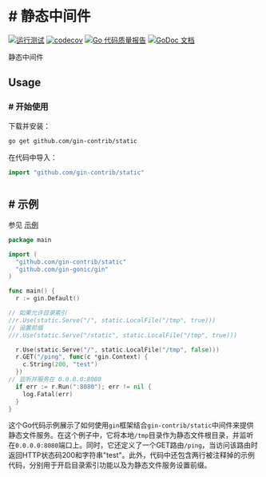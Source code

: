 # # 静态中间件

[![运行测试](https://github.com/gin-contrib/static/actions/workflows/go.yml/badge.svg)](https://github.com/gin-contrib/static/actions/workflows/go.yml)
[![codecov](https://codecov.io/gh/gin-contrib/static/branch/master/graph/badge.svg)](https://codecov.io/gh/gin-contrib/static)
[![Go 代码质量报告](https://goreportcard.com/badge/github.com/gin-contrib/static)](https://goreportcard.com/report/github.com/gin-contrib/static)
[![GoDoc 文档](https://godoc.org/github.com/gin-contrib/static?status.svg)](https://godoc.org/github.com/gin-contrib/static)

静态中间件
## Usage

### # 开始使用

下载并安装：

```sh
go get github.com/gin-contrib/static
```

在代码中导入：

```go
import "github.com/gin-contrib/static"
```

#
## # 示例

参见 [示例](_example)

```go
package main

import (
  "github.com/gin-contrib/static"
  "github.com/gin-gonic/gin"
)

func main() {
  r := gin.Default()

// 如果允许目录索引
//r.Use(static.Serve("/", static.LocalFile("/tmp", true)))
// 设置前缀
//r.Use(static.Serve("/static", static.LocalFile("/tmp", true)))

  r.Use(static.Serve("/", static.LocalFile("/tmp", false)))
  r.GET("/ping", func(c *gin.Context) {
    c.String(200, "test")
  })
// 监听并服务在 0.0.0.0:8080
  if err := r.Run(":8080"); err != nil {
    log.Fatal(err)
  }
}
```

这个Go代码示例展示了如何使用`gin`框架结合`gin-contrib/static`中间件来提供静态文件服务。在这个例子中，它将本地`/tmp`目录作为静态文件根目录，并监听在`0.0.0.0:8080`端口上。同时，它还定义了一个GET路由`/ping`，当访问该路由时返回HTTP状态码200和字符串"test"。此外，代码中还包含两行被注释掉的示例代码，分别用于开启目录索引功能以及为静态文件服务设置前缀。
